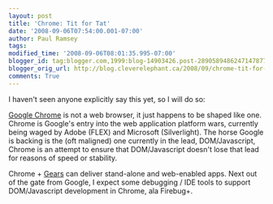 ```yaml
---
layout: post
title: 'Chrome: Tit for Tat'
date: '2008-09-06T07:54:00.001-07:00'
author: Paul Ramsey
tags: 
modified_time: '2008-09-06T08:01:35.995-07:00'
blogger_id: tag:blogger.com,1999:blog-14903426.post-2890589486247147877
blogger_orig_url: http://blog.cleverelephant.ca/2008/09/chrome-tit-for-tat.html
comments: True
---
```


I haven't seen anyone explicitly say this yet, so I will do so:

[Google Chrome](http://www.google.com/chrome) is not a web browser, it just happens to be shaped like one. Chrome is Google's entry into the web application platform wars, currently being waged by Adobe (FLEX) and Microsoft (Silverlight).  The horse Google is backing is the (oft maligned) one currently in the lead, DOM/Javascript,  Chrome is an attempt to ensure that DOM/Javascript doesn't lose that lead for reasons of speed or stability.

Chrome + [Gears](http://gears.google.com) can deliver stand-alone and web-enabled apps. Next out of the gate from Google, I expect some debugging / IDE tools to support DOM/Javascript development in Chrome, ala Firebug+.

